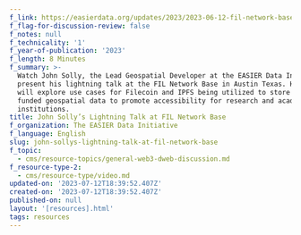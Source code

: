 ```yaml
---
f_link: https://easierdata.org/updates/2023/2023-06-12-fil-network-base-austin
f_flag-for-discussion-review: false
f_notes: null
f_technicality: '1'
f_year-of-publication: '2023'
f_length: 8 Minutes
f_summary: >-
  Watch John Solly, the Lead Geospatial Developer at the EASIER Data Initiative
  present his lightning talk at the FIL Network Base in Austin Texas. His talk
  will explore use cases for Filecoin and IPFS being utilized to store publicly
  funded geospatial data to promote accessibility for research and academic
  institutions.
title: John Solly’s Lightning Talk at FIL Network Base
f_organization: The EASIER Data Initiative
f_language: English
slug: john-sollys-lightning-talk-at-fil-network-base
f_topic:
  - cms/resource-topics/general-web3-dweb-discussion.md
f_resource-type-2:
  - cms/resource-type/video.md
updated-on: '2023-07-12T18:39:52.407Z'
created-on: '2023-07-12T18:39:52.407Z'
published-on: null
layout: '[resources].html'
tags: resources
---
```



